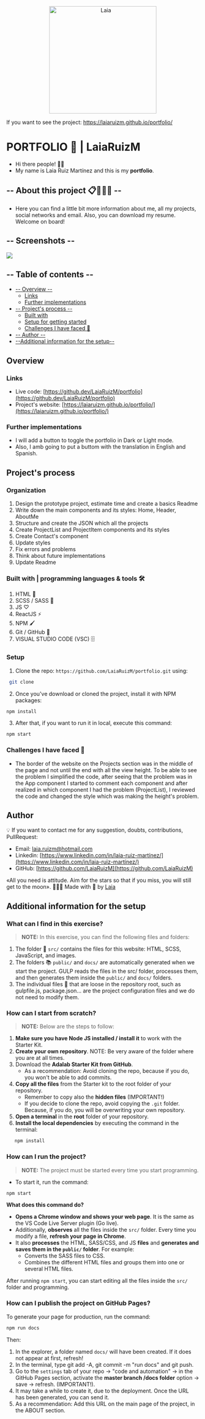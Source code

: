 <p align="center" style="margin-center:8%">
<img src="./LaiaRuiz.png" alt="Laia" width="280"/>
</p>

If you want to see the project: https://laiaruizm.github.io/portfolio/

# PORTFOLIO 📓 | LaiaRuizM

- Hi there people! 👋🏻
- My name is Laia Ruiz Martínez and this is my **portfolio**.

## -- About this project 📋🙋🏼‍♀️ --

- Here you can find a little bit more information about me, all my projects, social networks and email. Also, you can download my resume. Welcome on board!

## -- Screenshots --

![](./src/images/portfolioHome.png)

## -- Table of contents --

- [-- Overview --](#overview)
  - [Links](#links)
  - [Further implementations](#further-implementations)
- [-- Project's process --](#project's-process)
  <!-- - [Organization](#organization) -->
  - [Built with](#built-with-|-programming-languages-&-tools-🛠️)
  - [Setup for getting started](#setup-for-getting-started)
  - [Challenges I have faced 🤖](#challenges-I-have-faced-🤖)
- [-- Author --](#author)
- [--Additional information for the setup--](#additional-information)

## Overview

### Links

- Live code: [https://github.dev/LaiaRuizM/portfolio](https://github.dev/LaiaRuizM/portfolio)
- Project's website: [https://laiaruizm.github.io/portfolio/](https://laiaruizm.github.io/portfolio/)

### Further implementations

- I will add a button to toggle the portfolio in Dark or Light mode.
- Also, I amb going to put a buttom with the translation in English and Spanish.

## Project's process

### Organization

1. Design the prototype project, estimate time and create a basics Readme
2. Write down the main components and its styles: Home, Header, AboutMe
3. Structure and create the JSON which all the projects
4. Create ProjectList and ProjectItem components and its styles
5. Create Contact's component
6. Update styles
7. Fix errors and problems
8. Think about future implementations
9. Update Readme

### Built with | programming languages & tools 🛠️

1. HTML 📌
1. SCSS / SASS 🔗
1. JS ♡
1. ReactJS ⚡️
1. NPM 🖌️
1. Git / GitHub 📂
1. VISUAL STUDIO CODE (VSC) 🗄️

### Setup

1. Clone the repo: `https://github.com/LaiaRuizM/portfolio.git` using:

```bash
 git clone
```

2. Once you've download or cloned the project, install it with NPM packages:

```bash
npm install
```

3.  After that, if you want to run it in local, execute this command:

```bash
npm start
```

### Challenges I have faced 🤖

- The border of the website on the Projects section was in the middle of the page and not until the end with all the view height. To be able to see the problem I simplified the code, after seeing that the problem was in the App component I started to comment each component and after realized in which component I had the problem (ProjectList), I reviewed the code and changed the style which was making the height's problem.

## Author

💡 If you want to contact me for any suggestion, doubts, contributions, PullRequest:

- Email: [laia.ruizm@hotmail.com](laia.ruizm@hotmail.com)
- Linkedin: [https://www.linkedin.com/in/laia-ruiz-martínez/](https://www.linkedin.com/in/laia-ruiz-martínez/)
- GitHub: [https://github.com/LaiaRuizM](https://github.com/LaiaRuizM)

«All you need is attitude. Aim for the stars so that if you miss, you will still get to the moon». 🙋🏼‍♀️
Made with 💙 by [Laia](https://github.com/LaiaRuizM)

## Additional information for the setup

### What can I find in this exercise?

> **NOTE:** In this exercise, you can find the following files and folders:

1. The folder 📂 `src/` contains the files for this website: HTML, SCSS, JavaScript, and images.
1. The folders 📚 `public/` and `docs/` are automatically generated when we start the project. GULP reads the files in the src/ folder, processes them, and then generates them inside the `public/` and `docs/` folders.
1. The individual files 📝 that are loose in the repository root, such as gulpfile.js, package.json... are the project configuration files and we do not need to modify them.

### How can I start from scratch?

> **NOTE:** Below are the steps to follow:

1. **Make sure you have Node JS installed / install it** to work with the Starter Kit.
1. **Create your own repository**. NOTE: Be very aware of the folder where you are at all times.
1. Download the **Adalab Starter Kit from GitHub**.
   - As a recommendation: Avoid cloning the repo, because if you do, you won't be able to add commits.
1. **Copy all the files** from the Starter kit to the root folder of your repository.
   - Remember to copy also the **hidden files** (IMPORTANT!)
   - If you decide to clone the repo, avoid copying the `.git` folder. Because, if you do, you will be overwriting your own repository.
1. **Open a terminal** in the **root** folder of your repository.
1. **Install the local dependencies** by executing the command in the terminal:

```bash
   npm install
```

### How can I run the project?

> **NOTE:** The project must be started every time you start programming.

- To start it, run the command:

```bash
npm start
```

**What does this command do?**

- **Opens a Chrome window and shows your web page**. It is the same as the VS Code Live Server plugin (Go live).
- Additionally, **observes** all the files inside the `src/` folder. Every time you modify a file, **refresh your page in Chrome**.
- It also **processes** the HTML, SASS/CSS, and JS **files** and **generates and saves them in the `public/` folder**. For example:
  - Converts the SASS files to CSS.
  - Combines the different HTML files and groups them into one or several HTML files.

After running `npm start`, you can start editing all the files inside the `src/` folder and programming.

### How can I publish the project on GitHub Pages?

To generate your page for production, run the command:

```bash
npm run docs
```

Then:

1. In the explorer, a folder named `docs/` will have been created. If it does not appear at first, refresh!
2. In the terminal, type git add -A, git commit -m "run docs" and git push.
3. Go to the `settings` tab of your repo -> "code and automation" -> in the GitHub Pages section, activate the **master branch /docs folder** option -> save -> refresh. (IMPORTANT!).
4. It may take a while to create it, due to the deployment. Once the URL has been generated, you can send it.
5. As a recommendation: Add this URL on the main page of the project, in the ABOUT section.
